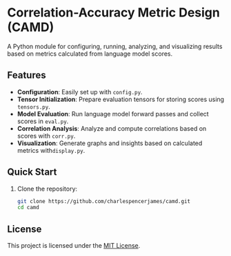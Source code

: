 # Correlation-Accuracy Metric Design (CAMD)

A Python module for configuring, running, analyzing, and visualizing results 
based on metrics calculated from language model scores.

## Features
- **Configuration**: Easily set up with `config.py`.
- **Tensor Initialization**: Prepare evaluation tensors for storing scores using `tensors.py`.
- **Model Evaluation**: Run language model forward passes and collect scores in `eval.py`.
- **Correlation Analysis**: Analyze and compute correlations based on scores with `corr.py`.
- **Visualization**: Generate graphs and insights based on calculated metrics with`display.py`.

## Quick Start

1. Clone the repository:
   ```bash
   git clone https://github.com/charlespencerjames/camd.git
   cd camd

## License
This project is licensed under the [MIT License](LICENSE).

